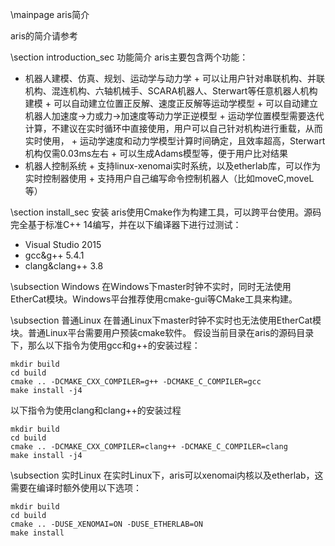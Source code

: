 ﻿\mainpage aris简介

aris的简介请参考 

\section introduction_sec 功能简介
aris主要包含两个功能：
- 机器人建模、仿真、规划、运动学与动力学
		+ 可以让用户针对串联机构、并联机构、混连机构、六轴机械手、SCARA机器人、Sterwart等任意机器人机构建模
		+ 可以自动建立位置正反解、速度正反解等运动学模型
		+ 可以自动建立机器人加速度->力或力->加速度等动力学正逆模型
		+ 运动学位置模型需要迭代计算，不建议在实时循环中直接使用，用户可以自己针对机构进行重载，从而实时使用，
		+ 运动学速度和动力学模型计算时间确定，且效率超高，Sterwart机构仅需0.03ms左右
		+ 可以生成Adams模型等，便于用户比对结果
- 机器人控制系统
		+ 支持linux-xenomai实时系统，以及etherlab库，可以作为实时控制器使用
		+ 支持用户自己编写命令控制机器人（比如moveC,moveL等）

\section install_sec 安装
aris使用Cmake作为构建工具，可以跨平台使用。源码完全基于标准C++ 14编写，并在以下编译器下进行过测试：
- Visual Studio 2015
- gcc&g++ 5.4.1
- clang&clang++ 3.8

\subsection  Windows
在Windows下master时钟不实时，同时无法使用EtherCat模块。Windows平台推荐使用cmake-gui等CMake工具来构建。

\subsection  普通Linux
在普通Linux下master时钟不实时也无法使用EtherCat模块。普通Linux平台需要用户预装cmake软件。
假设当前目录在aris的源码目录下，那么以下指令为使用gcc和g++的安装过程：
~~~~~~~~~~~~~~~~~
mkdir build
cd build
cmake .. -DCMAKE_CXX_COMPILER=g++ -DCMAKE_C_COMPILER=gcc
make install -j4
~~~~~~~~~~~~~~~~~

以下指令为使用clang和clang++的安装过程
~~~~~~~~~~~~~~~~~
mkdir build
cd build
cmake .. -DCMAKE_CXX_COMPILER=clang++ -DCMAKE_C_COMPILER=clang
make install -j4
~~~~~~~~~~~~~~~~~

\subsection  实时Linux
在实时Linux下，aris可以xenomai内核以及etherlab，这需要在编译时额外使用以下选项：
~~~~~~~~~~~~~~~~~
mkdir build
cd build
cmake .. -DUSE_XENOMAI=ON -DUSE_ETHERLAB=ON
make install
~~~~~~~~~~~~~~~~~

